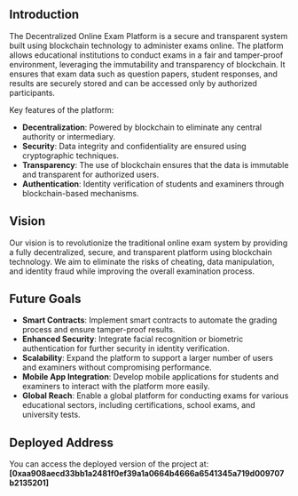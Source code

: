 
## Introduction

The Decentralized Online Exam Platform is a secure and transparent system built using blockchain technology to administer exams online. The platform allows educational institutions to conduct exams in a fair and tamper-proof environment, leveraging the immutability and transparency of blockchain. It ensures that exam data such as question papers, student responses, and results are securely stored and can be accessed only by authorized participants.

Key features of the platform:
- **Decentralization**: Powered by blockchain to eliminate any central authority or intermediary.
- **Security**: Data integrity and confidentiality are ensured using cryptographic techniques.
- **Transparency**: The use of blockchain ensures that the data is immutable and transparent for authorized users.
- **Authentication**: Identity verification of students and examiners through blockchain-based mechanisms.

## Vision

Our vision is to revolutionize the traditional online exam system by providing a fully decentralized, secure, and transparent platform using blockchain technology. We aim to eliminate the risks of cheating, data manipulation, and identity fraud while improving the overall examination process.

## Future Goals

- **Smart Contracts**: Implement smart contracts to automate the grading process and ensure tamper-proof results.
- **Enhanced Security**: Integrate facial recognition or biometric authentication for further security in identity verification.
- **Scalability**: Expand the platform to support a larger number of users and examiners without compromising performance.
- **Mobile App Integration**: Develop mobile applications for students and examiners to interact with the platform more easily.
- **Global Reach**: Enable a global platform for conducting exams for various educational sectors, including certifications, school exams, and university tests.

## Deployed Address

You can access the deployed version of the project at:  
**[0xaa908aecd33bb1a2481f0ef39a1a0664b4666a6541345a719d009707b2135201]**

